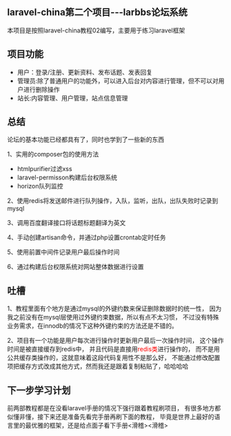 ## laravel-china第二个项目---larbbs论坛系统
本项目是按照laravel-china教程02编写，主要用于练习laravel框架
## 项目功能
- 用户：登录/注册、更新资料、发布话题、发表回复
- 管理员:除了普通用户的功能外，可以进入后台对内容进行管理，但不可以对用户进行删除操作
- 站长:内容管理、用户管理，站点信息管理

## 总结
论坛的基本功能已经都具有了，同时也学到了一些新的东西

1、实用的composer包的使用方法
- htmlpurifier过滤xss
- laravel-permisson构建后台权限系统
- horizon队列监控 

2、使用redis将发送邮件进行队列操作，入队，监听，出队，出队失败时记录到mysql

3、调用百度翻译接口将话题标题翻译为英文

4、手动创建artisan命令，并通过php设置crontab定时任务

5、使用前置中间件记录用户最后操作时间

6、通过构建后台权限系统对网站整体数据进行设置

## 吐槽
1、教程里面有个地方是通过mysql的外键约数来保证删除数据时的统一性，
因为我之前没有在mysql层使用过外键约束数据，所以有点不太习惯，
不过没有特殊业务需求，在innodb的情况下这种外键约束的方法还是不错的。

2、项目有一个功能是用户每次进行操作时更新用户最后一次操作时间，
这个操作时间是被直接缓存到redis中，
并且代码是直接用<font color=red>redis类</font>进行操作的，
而不是用公共缓存类操作的，这就意味着这段代码复用性不是那么好，
不能通过修改配置项把缓存方式改成其他方式，然而我还是跟着复制粘贴了，哈哈哈哈

## 下一步学习计划
前两部教程都是在没看laravel手册的情况下强行跟着教程刷项目，
有很多地方都似懂非懂，接下来还是准备先看完手册再刷下面的教程，
毕竟是世界上最好的语言里的最优雅的框架，还是给点面子看下手册<滑稽><滑稽>




